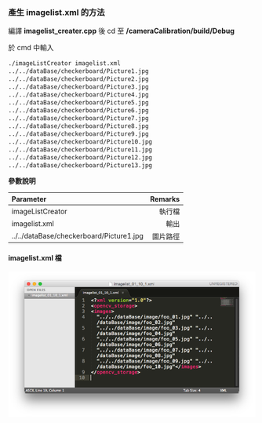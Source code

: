 ### 產生 imagelist.xml 的方法

編譯 __imagelist_creater.cpp__ 後 cd 至 __/cameraCalibration/build/Debug__ 

於 cmd 中輸入 

````
./imageListCreator imagelist.xml ../../dataBase/checkerboard/Picture1.jpg ../../dataBase/checkerboard/Picture2.jpg ../../dataBase/checkerboard/Picture3.jpg ../../dataBase/checkerboard/Picture4.jpg ../../dataBase/checkerboard/Picture5.jpg ../../dataBase/checkerboard/Picture6.jpg ../../dataBase/checkerboard/Picture7.jpg ../../dataBase/checkerboard/Picture8.jpg ../../dataBase/checkerboard/Picture9.jpg ../../dataBase/checkerboard/Picture10.jpg ../../dataBase/checkerboard/Picture11.jpg ../../dataBase/checkerboard/Picture12.jpg ../../dataBase/checkerboard/Picture13.jpg
````

**參數說明**

| Parameter | Remarks |
| :--------------------------------------- | --------------: |
| imageListCreator | 執行檔 |
| imagelist.xml | 輸出 |
| ../../dataBase/checkerboard/Picture1.jpg | 圖片路徑 |

#### imagelist.xml 檔

![image](https://github.com/WeiTingChen1217/OpenCV_cameraCalibration/blob/master/imageListCreator/Screen%20Shot%202017-02-08%20at%205.26.27%20PM.png?raw=true)

